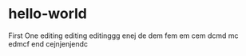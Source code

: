 # hello-world
First One
editing editing editinggg
enej de dem fem 
em cem dcmd mc edmcf
end cejnjenjendc

